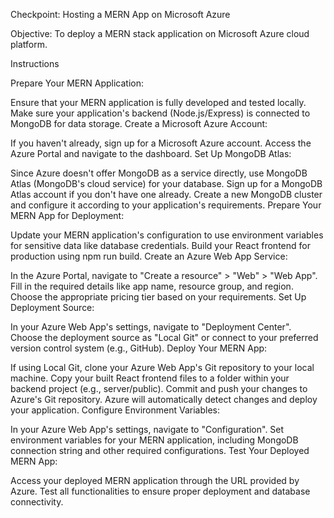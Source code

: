 Checkpoint: Hosting a MERN App on Microsoft Azure

Objective: To deploy a MERN stack application on Microsoft Azure cloud platform.


Instructions


Prepare Your MERN Application:

Ensure that your MERN application is fully developed and tested locally.
Make sure your application's backend (Node.js/Express) is connected to MongoDB for data storage.
Create a Microsoft Azure Account:

If you haven't already, sign up for a Microsoft Azure account.
Access the Azure Portal and navigate to the dashboard.
Set Up MongoDB Atlas:

Since Azure doesn't offer MongoDB as a service directly, use MongoDB Atlas (MongoDB's cloud service) for your database.
Sign up for a MongoDB Atlas account if you don't have one already.
Create a new MongoDB cluster and configure it according to your application's requirements.
Prepare Your MERN App for Deployment:

Update your MERN application's configuration to use environment variables for sensitive data like database credentials.
Build your React frontend for production using npm run build.
Create an Azure Web App Service:

In the Azure Portal, navigate to "Create a resource" > "Web" > "Web App".
Fill in the required details like app name, resource group, and region.
Choose the appropriate pricing tier based on your requirements.
Set Up Deployment Source:

In your Azure Web App's settings, navigate to "Deployment Center".
Choose the deployment source as "Local Git" or connect to your preferred version control system (e.g., GitHub).
Deploy Your MERN App:

If using Local Git, clone your Azure Web App's Git repository to your local machine.
Copy your built React frontend files to a folder within your backend project (e.g., server/public).
Commit and push your changes to Azure's Git repository.
Azure will automatically detect changes and deploy your application.
Configure Environment Variables:

In your Azure Web App's settings, navigate to "Configuration".
Set environment variables for your MERN application, including MongoDB connection string and other required configurations.
Test Your Deployed MERN App:

Access your deployed MERN application through the URL provided by Azure.
Test all functionalities to ensure proper deployment and database connectivity.